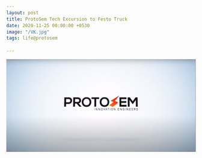 ```yaml
---
layout: post
title: ProtoSem Tech Excursion to Festo Truck
date: 2020-11-25 00:00:00 +0530
image: "/VK.jpg"
tags: life@protosem

---
```

![](/img/banner.PNG)